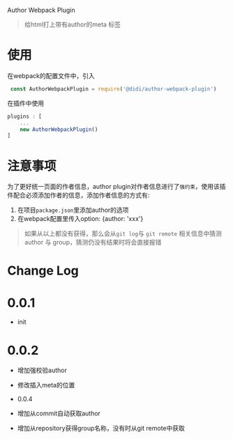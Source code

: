 Author Webpack Plugin
> 给html打上带有author的meta 标签

# 使用
在webpack的配置文件中，引入
```javascript
 const AuthorWebpackPlugin = require('@didi/author-webpack-plugin')
```
在插件中使用

```javascript
plugins : [
    ...
    new AuthorWebpackPlugin()
]
```

# 注意事项
为了更好统一页面的作者信息，author plugin对作者信息进行了`强约束`，使用该插件配合必须添加作者的信息，添加作者信息的方式有:
1. 在项目`package.json`里添加author的选项
2. 在webpack配置里传入option: {author: 'xxx'}

> 如果从以上都没有获得，那么会从`git log`与 `git remote` 相关信息中猜测 author 与 group，猜测仍没有结果时将会直接报错


# Change Log
# 0.0.1

+ init

# 0.0.2

+ 增加强校验author
+ 修改插入meta的位置

+ 0.0.4

+ 增加从commit自动获取author
+ 增加从repository获得group名称，没有时从git remote中获取
